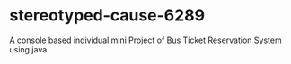 # stereotyped-cause-6289
A console based individual mini Project of Bus Ticket Reservation System using java.
